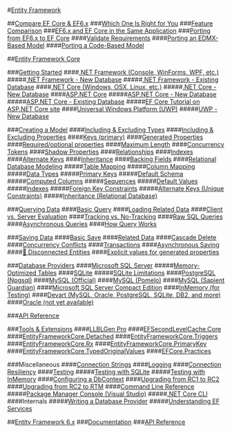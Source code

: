 #[Entity Framework](index.md)

##[Compare EF Core & EF6.x](efcore-and-ef6/index.md)
###[Which One Is Right for You](efcore-and-ef6/choosing.md)
###[Feature Comparison](efcore-and-ef6/features.md)
###[EF6.x and EF Core in the Same Application](efcore-and-ef6/side-by-side.md)
###[Porting from EF6.x to EF Core](efcore-and-ef6/porting/index.md)
####[Validate Requirements](efcore-and-ef6/porting/ensure-requirements.md)
####[Porting an EDMX-Based Model](efcore-and-ef6/porting/port-edmx.md)
####[Porting a Code-Based Model](efcore-and-ef6/porting/port-code.md)

##[Entity Framework Core](core/index.md)
<!-- Getting Started -->
###[Getting Started](core/get-started/index.md)
####[.NET Framework (Console, WinForms, WPF, etc.)](core/get-started/full-dotnet/index.md)
#####[.NET Framework - New Database](core/get-started/full-dotnet/new-db.md)
#####[.NET Framework - Existing Database](core/get-started/full-dotnet/existing-db.md)
####[.NET Core (Windows, OSX, Linux, etc.)](core/get-started/netcore/index.md)
#####[.NET Core - New Database](core/get-started/netcore/new-db-sqlite.md)
####[ASP.NET Core](core/get-started/aspnetcore/index.md)
#####[ASP.NET Core - New Database](core/get-started/aspnetcore/new-db.md)
#####[ASP.NET Core - Existing Database](core/get-started/aspnetcore/existing-db.md)
#####[EF Core Tutorial on ASP.NET Core site](https://docs.asp.net/en/latest/data/ef-mvc/intro.html)
####[Universal Windows Platform (UWP)](core/get-started/uwp/index.md)
#####[UWP - New Database](core/get-started/uwp/getting-started.md)
<!-- Modeling -->
###[Creating a Model](core/modeling/index.md)
####[Including & Excluding Types](core/modeling/included-types.md)
####[Including & Excluding Properties](core/modeling/included-properties.md)
####[Keys (primary)](core/modeling/keys.md)
####[Generated Properties](core/modeling/generated-properties.md)
####[Required/optional properties](core/modeling/required-optional.md)
####[Maximum Length](core/modeling/max-length.md)
####[Concurrency Tokens](core/modeling/concurrency.md)
####[Shadow Properties](core/modeling/shadow-properties.md)
####[Relationships](core/modeling/relationships.md)
####[Indexes](core/modeling/indexes.md)
####[Alternate Keys](core/modeling/alternate-keys.md)
####[Inheritance](core/modeling/inheritance.md)
####[Backing Fields](core/modeling/backing-field.md)
####[Relational Database Modeling](core/modeling/relational/index.md)
#####[Table Mapping](core/modeling/relational/tables.md)
#####[Column Mapping](core/modeling/relational/columns.md)
#####[Data Types](core/modeling/relational/data-types.md)
#####[Primary Keys](core/modeling/relational/primary-keys.md)
#####[Default Schema](core/modeling/relational/default-schema.md)
#####[Computed Columns](core/modeling/relational/computed-columns.md)
#####[Sequences](core/modeling/relational/sequences.md)
#####[Default Values](core/modeling/relational/default-values.md)
#####[Indexes](core/modeling/relational/indexes.md)
#####[Foreign Key Constraints](core/modeling/relational/fk-constraints.md)
#####[Alternate Keys (Unique Constraints)](core/modeling/relational/unique-constraints.md)
#####[Inheritance (Relational Database)](core/modeling/relational/inheritance.md)
<!-- Querying -->
###[Querying Data](core/querying/index.md)
####[Basic Query](core/querying/basic.md)
####[Loading Related Data](core/querying/related-data.md)
####[Client vs. Server Evaluation](core/querying/client-eval.md)
####[Tracking vs. No-Tracking](core/querying/tracking.md)
####[Raw SQL Queries](core/querying/raw-sql.md)
####[Asynchronous Queries](core/querying/async.md)
####[How Query Works](core/querying/overview.md)
<!-- Saving -->
###[Saving Data](core/saving/index.md)
####[Basic Save](core/saving/basic.md)
####[Related Data](core/saving/related-data.md)
####[Cascade Delete](core/saving/cascade-delete.md)
####[Concurrency Conflicts](core/saving/concurrency.md)
####[Transactions](core/saving/transactions.md)
####[Asynchronous Saving](core/saving/async.md)
####[🔧 Disconnected Entities](core/saving/disconnected-entities.md)
####[Explicit values for generated properties](core/saving/explicit-values-generated-properties.md)
<!-- Providers -->
###[Database Providers](core/providers/index.md)
####[Microsoft SQL Server](core/providers/sql-server/index.md)
#####[Memory-Optimized Tables](core/providers/sql-server/memory-optimized-tables.md)
####[SQLite](core/providers/sqlite/index.md)
#####[SQLite Limitations](core/providers/sqlite/limitations.md)
####[PostgreSQL (Npgsql)](core/providers/npgsql/index.md)
####[MySQL (Official)](core/providers/mysql/index.md)
####[MySQL (Pomelo)](core/providers/pomelo/index.md)
####[MySQL (Sapient Guardian)](core/providers/sapient-guardian/index.md)
####[Microsoft SQL Server Compact Edition](core/providers/sql-compact/index.md)
####[InMemory (for Testing)](core/providers/in-memory/index.md)
####[Devart (MySQL, Oracle, PostgreSQL, SQLite, DB2, and more)](core/providers/devart/index.md)
####[Oracle (not yet available)](core/providers/oracle/index.md)
<!-- API Reference -->
###[API Reference](https://docs.microsoft.com/ef/core/api)
<!-- Extensions -->
###[Tools & Extensions](core/extensions/index.md)
####[LLBLGen Pro](core/extensions/llbl-gen-pro.md)
####[EFSecondLevelCache.Core](core/extensions/efsecondlevelcache-core.md)
####[EntityFrameworkCore.Detached](core/extensions/entityframeworkcore-detached.md)
####[EntityFrameworkCore.Triggers](core/extensions/entityframeworkcore-triggers.md)
####[EntityFrameworkCore.Rx](core/extensions/entityframeworkcore-rx.md)
####[EntityFrameworkCore.PrimaryKey](core/extensions/entityframeworkcore-primarykey.md)
####[EntityFrameworkCore.TypedOriginalValues](core/extensions/entityframeworkcore-typedoriginalvalues.md)
####[EFCore.Practices](core/extensions/efcore-practices.md)
<!-- Miscellaneous -->
###Miscellaneous
####[Connection Strings](core/miscellaneous/connection-strings.md)
####[Logging](core/miscellaneous/logging.md)
####[Connection Resiliency](core/miscellaneous/connection-resiliency.md)
####[Testing](core/miscellaneous/testing/index.md)
#####[Testing with SQLite](core/miscellaneous/testing/sqlite.md)
#####[Testing with InMemory](core/miscellaneous/testing/in-memory.md)
####[Configuring a DbContext](core/miscellaneous/configuring-dbcontext.md)
####[Upgrading from RC1 to RC2](core/miscellaneous/rc1-rc2-upgrade.md)
####[Upgrading from RC2 to RTM](core/miscellaneous/rc2-rtm-upgrade.md)
####[Command Line Reference](core/miscellaneous/cli/index.md)
#####[Package Manager Console (Visual Studio)](core/miscellaneous/cli/powershell.md)
#####[.NET Core CLI](core/miscellaneous/cli/dotnet.md)
####Internals
#####[Writing a Database Provider](core/miscellaneous/internals/writing-a-provider.md)
#####[Understanding EF Services](core/miscellaneous/internals/services.md)

##[Entity Framework 6.x](ef6/index.md)
###[Documentation](http://msdn.com/data/ef)
###[API Reference](https://msdn.microsoft.com/library/dn223258(v=vs.113).aspx)
